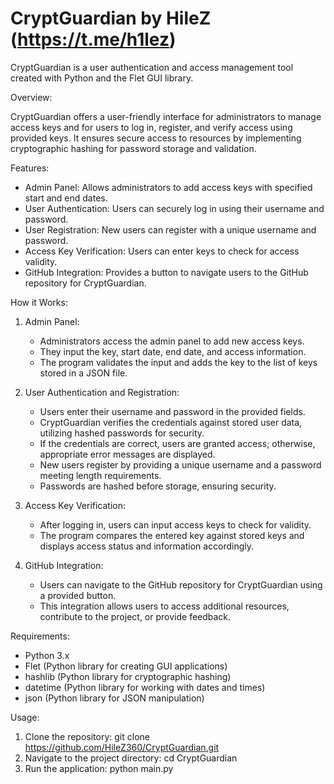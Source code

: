 # CryptGuardian by HileZ (https://t.me/h1lez)

CryptGuardian is a user authentication and access management tool created with Python and the Flet GUI library.

Overview:

CryptGuardian offers a user-friendly interface for administrators to manage access keys and for users to log in, register, and verify access using provided keys. It ensures secure access to resources by implementing cryptographic hashing for password storage and validation.

Features:

- Admin Panel: Allows administrators to add access keys with specified start and end dates.
- User Authentication: Users can securely log in using their username and password.
- User Registration: New users can register with a unique username and password.
- Access Key Verification: Users can enter keys to check for access validity.
- GitHub Integration: Provides a button to navigate users to the GitHub repository for CryptGuardian.

How it Works:

1. Admin Panel:
   - Administrators access the admin panel to add new access keys.
   - They input the key, start date, end date, and access information.
   - The program validates the input and adds the key to the list of keys stored in a JSON file.

2. User Authentication and Registration:
   - Users enter their username and password in the provided fields.
   - CryptGuardian verifies the credentials against stored user data, utilizing hashed passwords for security.
   - If the credentials are correct, users are granted access; otherwise, appropriate error messages are displayed.
   - New users register by providing a unique username and a password meeting length requirements.
   - Passwords are hashed before storage, ensuring security.

3. Access Key Verification:
   - After logging in, users can input access keys to check for validity.
   - The program compares the entered key against stored keys and displays access status and information accordingly.

4. GitHub Integration:
   - Users can navigate to the GitHub repository for CryptGuardian using a provided button.
   - This integration allows users to access additional resources, contribute to the project, or provide feedback.

Requirements:

- Python 3.x
- Flet (Python library for creating GUI applications)
- hashlib (Python library for cryptographic hashing)
- datetime (Python library for working with dates and times)
- json (Python library for JSON manipulation)

Usage:

1. Clone the repository: git clone https://github.com/HileZ360/CryptGuardian.git
2. Navigate to the project directory: cd CryptGuardian
3. Run the application: python main.py
